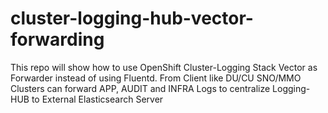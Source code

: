 # cluster-logging-hub-vector-forwarding
This repo will show how to use OpenShift Cluster-Logging Stack Vector as Forwarder instead of using Fluentd. From Client like DU/CU SNO/MMO Clusters can forward APP, AUDIT and INFRA Logs to centralize Logging-HUB to External Elasticsearch Server
